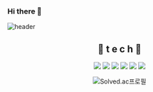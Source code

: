 ### Hi there 👋

<!--
**ktjs7252/ktjs7252** is a ✨ _special_ ✨ repository because its `README.md` (this file) appears on your GitHub profile.

Here are some ideas to get you started:

- 🔭 I’m currently working on ...
- 🌱 I’m currently learning ...
- 👯 I’m looking to collaborate on ...
- 🤔 I’m looking for help with ...
- 💬 Ask me about ...
- 📫 How to reach me: ...
- 😄 Pronouns: ...
- ⚡ Fun fact: ...
-->


![header](https://capsule-render.vercel.app/api?type=waving&color=gradient&height=300&section=header&text=~~&fontSize=70)
<div align=center>
  
  ## 🌹 t e c h 🌹
  
 <img src="https://img.shields.io/badge/C-A8B9CC?style=flat-square&logo=C&logoColor=white"/> 
 <img src="https://img.shields.io/badge/C++-00599C?style=flat-square&logo=C%2B%2B&logoColor=white"/> 
 <img src="https://img.shields.io/badge/Python-3766AB?style=flat-square&logo=Python&logoColor=white"/></a>  
 <img src="https://img.shields.io/badge/HTML-E34F26?style=flat-square&logo=HTML5&logoColor=white"/>
 <img src="https://img.shields.io/badge/CSS-1572B6?style=flat-square&logo=CSS3&logoColor=white"/>
 <img src="https://img.shields.io/badge/SELENIUM-##43B02A?style=for-the-badge&logo=SELENIUM&logoColor=white">


![Solved.ac프로필](http://mazassumnida.wtf/api/v2/generate_badge?boj=ktjs7252)
